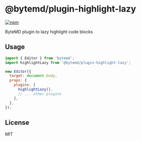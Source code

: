 # @bytemd/plugin-highlight-lazy

[![npm](https://img.shields.io/npm/v/@bytemd/plugin-highlight-lazy.svg)](https://npm.im/@bytemd/plugin-highlight-lazy)

ByteMD plugin to lazy highlight code blocks

## Usage

```js
import { Editor } from 'bytemd';
import highlightLazy from '@bytemd/plugin-highlight-lazy';

new Editor({
  target: document.body,
  props: {
    plugins: [
      highlightLazy(),
      // ... other plugins
    ],
  },
});
```

## License

MIT
